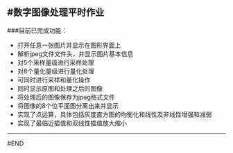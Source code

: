 
#数字图像处理平时作业
---
###目前已完成功能：

- 打开任意一张图片并显示在图形界面上
- 解析jpeg文件文件头，并显示图片基本信息
- 对5个采样量级进行采样处理
- 对8个量化量级进行量化处理
- 可同时进行采样和量化操作
- 同时显示原图和处理之后的图像
- 将处理后的图像保存为jpeg格式文件
- 将图像的8个位平面图分离出来并显示
- 实现了点运算，具体包括灰度直方图的均衡化和线性及非线性增强和减弱
- 实现了最临近插值和双线性插值放大缩小

---
#END
